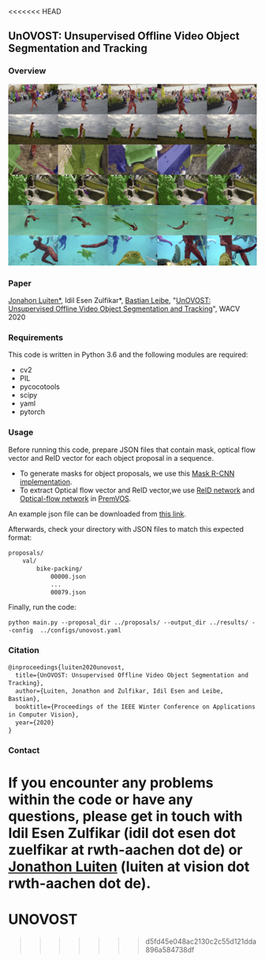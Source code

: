 <<<<<<< HEAD

## **UnOVOST: Unsupervised Offline Video Object Segmentation and Tracking**

### Overview
![Teaser](images/teaser.jpg#overview)

### Paper
[Jonahon Luiten*](https://www.vision.rwth-aachen.de/person/216/), Idil Esen Zulfikar*, [Bastian Leibe](https://www.vision.rwth-aachen.de/person/1/), "[UnOVOST: Unsupervised Offline Video Object Segmentation and Tracking](https://arxiv.org/abs/2001.05425)", WACV 2020

### Requirements

This code is written in Python 3.6 and the following modules are required:
- cv2
- PIL
- pycocotools
- scipy
- yaml
- pytorch

### Usage

Before running this code, prepare JSON files that contain mask, optical flow vector and ReID vector for each object proposal in a sequence.
- To generate masks for object proposals, we use this [Mask R-CNN implementation](https://github.com/tensorpack/tensorpack/tree/master/examples/FasterRCNN).
- To extract Optical flow vector and ReID vector,we use [ReID network](https://github.com/JonathonLuiten/PReMVOS/tree/master/code) and [Optical-flow network](https://github.com/JonathonLuiten/PReMVOS/tree/master/code/optical_flow_net-PWC-Net) in [PremVOS](https://github.com/JonathonLuiten/PReMVOS).

An example json file can be downloaded from [this link](https://drive.google.com/file/d/1XdVZacEWJgh1ZfovAtg0NQXlSKu4jMUP/view?usp=sharing).

Afterwards, check your directory with JSON files to match this expected format:
    
    proposals/
        val/
            bike-packing/
                00000.json
                ...
                00079.json
                

Finally, run the code:
    
    python main.py --proposal_dir ../proposals/ --output_dir ../results/ --config  ../configs/unovost.yaml  
    

### Citation
```
@inproceedings{luiten2020unovost,
  title={UnOVOST: Unsupervised Offline Video Object Segmentation and Tracking},
  author={Luiten, Jonathon and Zulfikar, Idil Esen and Leibe, Bastian},
  booktitle={Proceedings of the IEEE Winter Conference on Applications in Computer Vision},
  year={2020}
}
```

### Contact
If you encounter any problems within the code or have any questions, please get in touch with Idil Esen Zulfikar (idil dot esen dot zuelfikar at rwth-aachen dot de) or [Jonathon Luiten](https://www.vision.rwth-aachen.de/person/216/)  (luiten at vision dot rwth-aachen dot de).
=======
# UNOVOST
>>>>>>> d5fd45e048ac2130c2c55d121dda896a584738df

